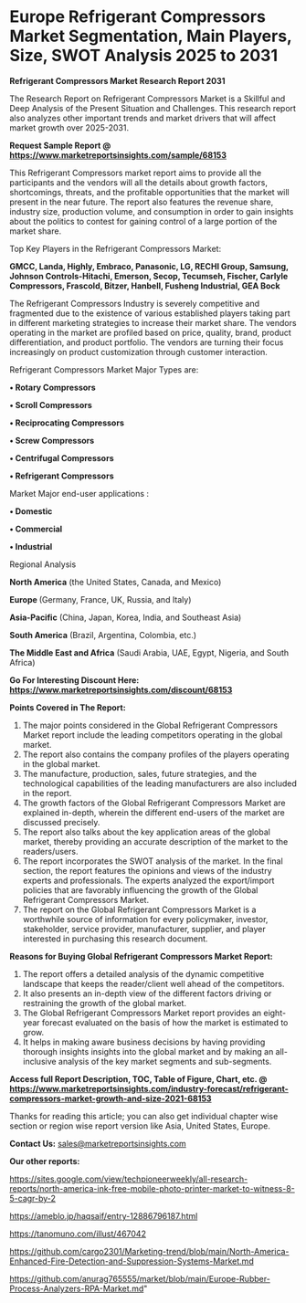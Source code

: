 # Europe Refrigerant Compressors Market Segmentation, Main Players, Size, SWOT Analysis 2025 to 2031

<strong>Refrigerant Compressors Market Research Report 2031</strong>

The Research Report on Refrigerant Compressors Market is a Skillful and Deep Analysis of the Present Situation and Challenges. This research report also analyzes other important trends and market drivers that will affect market growth over 2025-2031.

<strong>Request Sample Report @ <a href=https://www.marketreportsinsights.com/sample/68153>https://www.marketreportsinsights.com/sample/68153</a></strong>

This Refrigerant Compressors market report aims to provide all the participants and the vendors will all the details about growth factors, shortcomings, threats, and the profitable opportunities that the market will present in the near future. The report also features the revenue share, industry size, production volume, and consumption in order to gain insights about the politics to contest for gaining control of a large portion of the market share.

Top Key Players in the Refrigerant Compressors Market:

<strong>GMCC, Landa, Highly, Embraco, Panasonic, LG, RECHI Group, Samsung, Johnson Controls-Hitachi, Emerson, Secop, Tecumseh, Fischer, Carlyle Compressors, Frascold, Bitzer, Hanbell, Fusheng Industrial, GEA Bock</strong>

The Refrigerant Compressors Industry is severely competitive and fragmented due to the existence of various established players taking part in different marketing strategies to increase their market share. The vendors operating in the market are profiled based on price, quality, brand, product differentiation, and product portfolio. The vendors are turning their focus increasingly on product customization through customer interaction.

Refrigerant Compressors Market Major Types are:

<strong>• Rotary Compressors

• Scroll Compressors

• Reciprocating Compressors

• Screw Compressors

• Centrifugal Compressors

• Refrigerant Compressors</strong>

Market Major end-user applications :

<strong>• Domestic

• Commercial

• Industrial</strong>

Regional Analysis

</u><strong><b>North America</b></strong> (the United States, Canada, and Mexico)

<strong><b>Europe </b></strong>(Germany, France, UK, Russia, and Italy)

<strong><b>Asia-Pacific</b></strong> (China, Japan, Korea, India, and Southeast Asia)

<strong><b>South America</b></strong> (Brazil, Argentina, Colombia, etc.)

<strong><b>The Middle East and Africa</b></strong> (Saudi Arabia, UAE, Egypt, Nigeria, and South Africa)

<strong>Go For Interesting Discount Here: <a href=https://www.marketreportsinsights.com/discount/68153>https://www.marketreportsinsights.com/discount/68153</a></strong>

<strong>Points Covered in The Report:</strong>
<ol>
  <li>The major points considered in the Global Refrigerant Compressors Market report include the leading competitors operating in the global market.</li>
  <li>The report also contains the company profiles of the players operating in the global market.</li>
  <li>The manufacture, production, sales, future strategies, and the technological capabilities of the leading manufacturers are also included in the report.</li>
  <li>The growth factors of the Global Refrigerant Compressors Market are explained in-depth, wherein the different end-users of the market are discussed precisely.</li>
  <li>The report also talks about the key application areas of the global market, thereby providing an accurate description of the market to the readers/users.</li>
  <li>The report incorporates the SWOT analysis of the market. In the final section, the report features the opinions and views of the industry experts and professionals. The experts analyzed the export/import policies that are favorably influencing the growth of the Global Refrigerant Compressors Market.</li>
  <li>The report on the Global Refrigerant Compressors Market is a worthwhile source of information for every policymaker, investor, stakeholder, service provider, manufacturer, supplier, and player interested in purchasing this research document.</li>
</ol>
<strong>Reasons for Buying Global Refrigerant Compressors Market Report:</strong>

<ol>
  <li>The report offers a detailed analysis of the dynamic competitive landscape that keeps the reader/client well ahead of the competitors.</li>
  <li>It also presents an in-depth view of the different factors driving or restraining the growth of the global market.</li>
  <li>The Global Refrigerant Compressors Market report provides an eight-year forecast evaluated on the basis of how the market is estimated to grow.</li>
  <li>It helps in making aware business decisions by having providing thorough insights insights into the global market and by making an all-inclusive analysis of the key market segments and sub-segments.</li>
</ol>
<strong>Access full Report Description, TOC, Table of Figure, Chart, etc. @ <a href=https://www.marketreportsinsights.com/industry-forecast/refrigerant-compressors-market-growth-and-size-2021-68153>https://www.marketreportsinsights.com/industry-forecast/refrigerant-compressors-market-growth-and-size-2021-68153</a></strong>


Thanks for reading this article; you can also get individual chapter wise section or region wise report version like Asia, United States, Europe.

<strong>Contact Us:</strong>
sales@marketreportsinsights.com

<strong>Our other reports:</strong>

<a href=https://sites.google.com/view/techpioneerweekly/all-research-reports/north-america-ink-free-mobile-photo-printer-market-to-witness-8-5-cagr-by-2>https://sites.google.com/view/techpioneerweekly/all-research-reports/north-america-ink-free-mobile-photo-printer-market-to-witness-8-5-cagr-by-2</a>

<a href=https://ameblo.jp/haqsaif/entry-12886796187.html>https://ameblo.jp/haqsaif/entry-12886796187.html</a>

<a href=https://tanomuno.com/illust/467042>https://tanomuno.com/illust/467042</a>

<a href=https://github.com/cargo2301/Marketing-trend/blob/main/North-America-Enhanced-Fire-Detection-and-Suppression-Systems-Market.md>https://github.com/cargo2301/Marketing-trend/blob/main/North-America-Enhanced-Fire-Detection-and-Suppression-Systems-Market.md</a>

<a href=https://github.com/anurag765555/market/blob/main/Europe-Rubber-Process-Analyzers-RPA-Market.md>https://github.com/anurag765555/market/blob/main/Europe-Rubber-Process-Analyzers-RPA-Market.md</a>"
